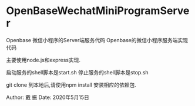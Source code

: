 # OpenBaseWechatMiniProgramServer
Openbase 微信小程序的Server端服务代码
Openbase的微信小程序服务端实现代码

主要使用node.js和express实现.

启动服务的shell脚本是start.sh 停止服务的shell脚本是stop.sh

git clone 到本地后,请使用npm install 安装相应的依赖包.

Author: 戴 振 
Date: 2020年5月15日
